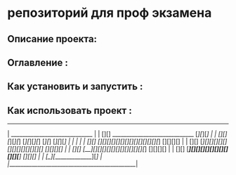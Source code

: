 # репозиторий для проф экзамена
## Описание проекта:
## Оглавление : 
## Как установить и запустить :
## Как использовать проект :
________________________________________________
|      _____________________________           |
| [][] _____________________________ [_][_][_] |
| [][] [_][_][_] [_][_][_][_] [_][_] [_][_][_] |
|                      |                       |
| [][] [][][][][][][][][][][][][][_] [][][][]  |
| [][] [_][][][][][][][][][][][][][] [][][][]  |
| [][] [__][][][][][][][][][][][][_] [][][][]  |
| [][] [___][][][][][][][][][][][__] [__][][]  |
|          [_][______________][_]              |
|______________________________________________|
